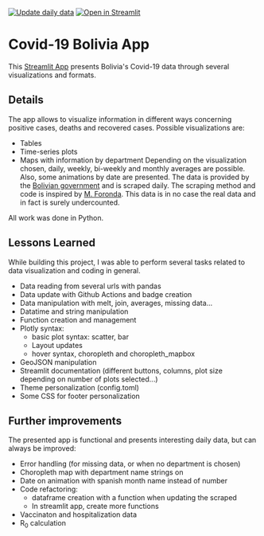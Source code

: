 [![Update daily data](https://github.com/jloayza10/Bolivia-Covid-19-app/actions/workflows/update_looker.yml/badge.svg)](https://github.com/jloayza10/Bolivia-Covid-19-app/actions/workflows/main.yml)
[![Open in Streamlit](https://static.streamlit.io/badges/streamlit_badge_black_white.svg)](https://covid19-bolivia.streamlit.app/)

# Covid-19 Bolivia App

This [Streamlit App](https://covid19-bolivia.streamlit.app/) 
presents Bolivia's Covid-19 data through several visualizations and formats.


## Details

The app allows to visualize information in different ways concerning positive cases, deaths and recovered cases.
Possible visualizations are:
- Tables
- Time-series plots
- Maps with information by department
Depending on the visualization chosen, daily, weekly, bi-weekly and monthly averages are possible. Also, some animations by date are presented.
The data is provided by the [Bolivian government](https://lookerstudio.google.com/u/0/reporting/92796894-acf3-4ab7-9395-20655de351f7/page/p_3ga366rsuc) and is scraped daily. The scraping method and code is inspired by [M. Foronda](https://github.com/sociedatos/covid19-bo-casos_por_departamento). This data is in no case the real data and in fact is surely undercounted.

All work was done in Python.
## Lessons Learned

While building this project, I was able to perform several tasks related to data visualization and coding in general.
- Data reading from several urls with pandas
- Data update with Github Actions and badge creation
- Data manipulation with melt, join, averages, missing data...
- Datatime and string manipulation
- Function creation and management
- Plotly syntax: 
    - basic plot syntax: scatter, bar
    - Layout updates
    - hover syntax, choropleth and choropleth_mapbox
- GeoJSON manipulation
- Streamlit documentation (different buttons, columns, plot size depending on number of plots selected...)
- Theme personalization (config.toml)
- Some CSS for footer personalization



## Further improvements
The presented app is functional and presents interesting daily data, but can always be improved:
- Error handling (for missing data, or when no department is chosen)
- Choropleth map with department name strings on
- Date on animation with spanish month name instead of number
- Code refactoring:
    - dataframe creation with a function when updating the scraped
    - In streamlit app, create more functions
- Vaccinaton and hospitalization data
- R<sub>0</sub> calculation
